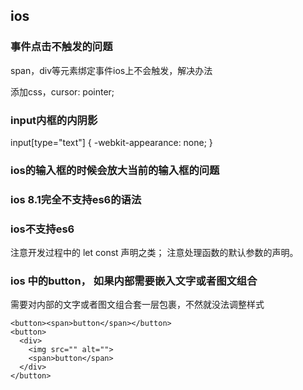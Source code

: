## ios

### 事件点击不触发的问题

span，div等元素绑定事件ios上不会触发，解决办法

添加css，cursor: pointer;

### input内框的内阴影

input[type="text"] {
  -webkit-appearance: none;
}

### ios的输入框的时候会放大当前的输入框的问题
<meta name="viewport" content="width=device-width, initial-scale=1.0, maximum-scale=1.0, user-scalable=no" />

### ios 8.1完全不支持es6的语法



### ios不支持es6 
注意开发过程中的 let const 声明之类；
注意处理函数的默认参数的声明。


### ios 中的button， 如果内部需要嵌入文字或者图文组合

需要对内部的文字或者图文组合套一层包裹，不然就没法调整样式
```
<button><span>button</span></button>
<button>
  <div>
    <img src="" alt="">
    <span>button</span>
  </div>
</button>
```


